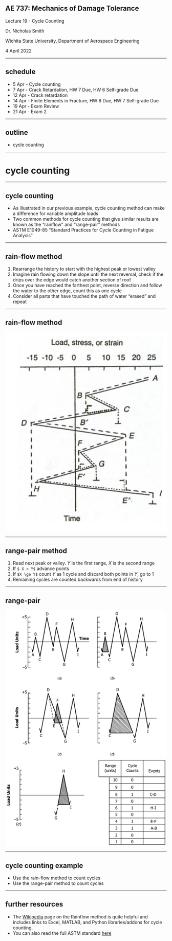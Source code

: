 ## AE 737: Mechanics of Damage Tolerance
Lecture 19 - Cycle Counting

Dr. Nicholas Smith

Wichita State University, Department of Aerospace Engineering

4 April 2022

----
## schedule

- 5 Apr - Cycle counting
- 7 Apr - Crack Retardation, HW 7 Due, HW 6 Self-grade Due
- 12 Apr - Crack retardation
- 14 Apr - Finite Elements in Fracture, HW 8 Due, HW 7 Self-grade Due
- 19 Apr - Exam Review
- 21 Apr - Exam 2

----
## outline

<!-- vim-markdown-toc GFM -->

* cycle counting

<!-- vim-markdown-toc -->

---
# cycle counting

----
## cycle counting

-   As illustrated in our previous example, cycle counting method can make a difference for variable amplitude loads
-   Two common methods for cycle counting that give similar results are known as the “rainflow” and “range-pair” methods
-   ASTM E1049-85 “Standard Practices for Cycle Counting in Fatigue Analysis”

----
## rain-flow method

1.  Rearrange the history to start with the highest peak or lowest valley
2.  Imagine rain flowing down the slope until the next reversal, check if the drips over the edge would catch another section of roof
3.  Once you have reached the farthest point, reverse direction and follow the water to the other edge, count this as one cycle
4.  Consider all parts that have touched the path of water “erased” and repeat

----
## rain-flow method

![](../images/rainflow.png) <!-- .element width="40%" -->

----
## range-pair method

1.  Read next peak or valley. *Y* is the first range, *X* is the second range
2.  If `$ X < Y$` advance points
3.  If `$X \ge Y$` count *Y* as 1 cycle and discard both points in *Y*, go to 1
4.  Remaining cycles are counted backwards from end of history

----
## range-pair

![](../images/range-pair.png) <!-- .element width="30%" -->

----
## cycle counting example

-   Use the rain-flow method to count cycles
-   Use the range-pair method to count cycles


----
## further resources

-   The [Wikipedia](https://en.wikipedia.org/wiki/Rainflow-counting_algorithm) page on the Rainflow method is quite helpful and includes links to Excel, MATLAB, and Python libraries/addons for cycle counting.
-   You can also read the full ASTM standard [here](../classdocs/E1049.4269.pdf)
